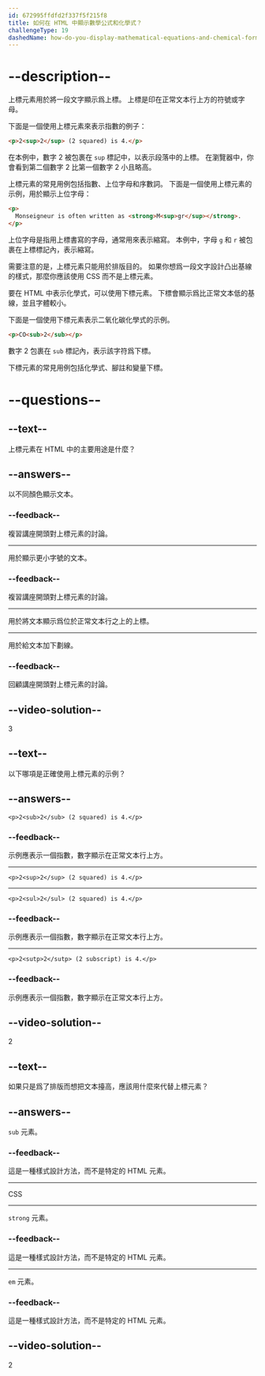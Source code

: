 ```yaml
---
id: 672995ffdfd2f337f5f215f8
title: 如何在 HTML 中顯示數學公式和化學式？
challengeType: 19
dashedName: how-do-you-display-mathematical-equations-and-chemical-formulas-in-html
---
```


# --description--

上標元素用於將一段文字顯示爲上標。 上標是印在正常文本行上方的符號或字母。

下面是一個使用上標元素來表示指數的例子：

```html
<p>2<sup>2</sup> (2 squared) is 4.</p>
```

在本例中，數字 2 被包裹在 `sup` 標記中，以表示段落中的上標。 在瀏覽器中，你會看到第二個數字 2 比第一個數字 2 小且略高。

上標元素的常見用例包括指數、上位字母和序數詞。 下面是一個使用上標元素的示例，用於顯示上位字母：

```html
<p>
  Monseigneur is often written as <strong>M<sup>gr</sup></strong>.
</p>
```

上位字母是指用上標書寫的字母，通常用來表示縮寫。 本例中，字母 `g` 和 `r` 被包裹在上標標記內，表示縮寫。

需要注意的是，上標元素只能用於排版目的。 如果你想爲一段文字設計凸出基線的樣式，那麼你應該使用 CSS 而不是上標元素。

要在 HTML 中表示化學式，可以使用下標元素。 下標會顯示爲比正常文本低的基線，並且字體較小。

下面是一個使用下標元素表示二氧化碳化學式的示例。

```html
<p>CO<sub>2</sub></p>
```

數字 2 包裹在 `sub` 標記內，表示該字符爲下標。

下標元素的常見用例包括化學式、腳註和變量下標。

# --questions--

## --text--

上標元素在 HTML 中的主要用途是什麼？

## --answers--

以不同顏色顯示文本。

### --feedback--

複習講座開頭對上標元素的討論。

---

用於顯示更小字號的文本。

### --feedback--

複習講座開頭對上標元素的討論。

---

用於將文本顯示爲位於正常文本行之上的上標。

---

用於給文本加下劃線。

### --feedback--

回顧講座開頭對上標元素的討論。

## --video-solution--

3

## --text--

以下哪項是正確使用上標元素的示例？

## --answers--

`<p>2<sub>2</sub> (2 squared) is 4.</p>`

### --feedback--

示例應表示一個指數，數字顯示在正常文本行上方。

---

`<p>2<sup>2</sup> (2 squared) is 4.</p>`

---

`<p>2<sul>2</sul> (2 squared) is 4.</p>`

### --feedback--

示例應表示一個指數，數字顯示在正常文本行上方。

---

`<p>2<sutp>2</sutp> (2 subscript) is 4.</p>`

### --feedback--

示例應表示一個指數，數字顯示在正常文本行上方。

## --video-solution--

2

## --text--

如果只是爲了排版而想把文本擡高，應該用什麼來代替上標元素？

## --answers--

`sub` 元素。

### --feedback--

這是一種樣式設計方法，而不是特定的 HTML 元素。

---

CSS

---

`strong` 元素。

### --feedback--

這是一種樣式設計方法，而不是特定的 HTML 元素。

---

`em` 元素。

### --feedback--

這是一種樣式設計方法，而不是特定的 HTML 元素。

## --video-solution--

2

